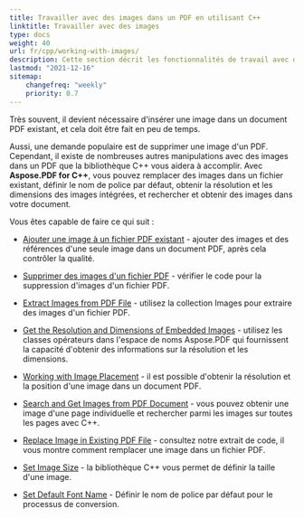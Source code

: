 ```yaml
---
title: Travailler avec des images dans un PDF en utilisant C++
linktitle: Travailler avec des images
type: docs
weight: 40
url: fr/cpp/working-with-images/
description: Cette section décrit les fonctionnalités de travail avec des images dans un fichier PDF en utilisant la bibliothèque C++.
lastmod: "2021-12-16"
sitemap:
    changefreq: "weekly"
    priority: 0.7
---
```


Très souvent, il devient nécessaire d'insérer une image dans un document PDF existant, et cela doit être fait en peu de temps.

Aussi, une demande populaire est de supprimer une image d'un PDF. Cependant, il existe de nombreuses autres manipulations avec des images dans un PDF que la bibliothèque C++ vous aidera à accomplir. Avec **Aspose.PDF for C++**, vous pouvez remplacer des images dans un fichier existant, définir le nom de police par défaut, obtenir la résolution et les dimensions des images intégrées, et rechercher et obtenir des images dans votre document.

Vous êtes capable de faire ce qui suit :

- [Ajouter une image à un fichier PDF existant](/pdf/cpp/add-image-to-existing-pdf-file/) - ajouter des images et des références d'une seule image dans un document PDF, après cela contrôler la qualité.

- [Supprimer des images d'un fichier PDF](/pdf/cpp/delete-images-from-pdf-file/) - vérifier le code pour la suppression d'images d'un fichier PDF.
- [Extract Images from PDF File](/pdf/cpp/extract-images-from-pdf-file/) - utilisez la collection Images pour extraire des images d'un fichier PDF.  
- [Get the Resolution and Dimensions of Embedded Images](/pdf/cpp/get-resolution-and-dimensions-of-embedded-images/) - utilisez les classes opérateurs dans l'espace de noms Aspose.PDF qui fournissent la capacité d'obtenir des informations sur la résolution et les dimensions.  
- [Working with Image Placement](/pdf/cpp/working-with-image-placement/) - il est possible d'obtenir la résolution et la position d'une image dans un document PDF.  
- [Search and Get Images from PDF Document](/pdf/cpp/search-and-get-images-from-pdf-document/) - vous pouvez obtenir une image d'une page individuelle et rechercher parmi les images sur toutes les pages avec C++.  
- [Replace Image in Existing PDF File](/pdf/cpp/replace-image-in-existing-pdf-file/) - consultez notre extrait de code, il vous montre comment remplacer une image dans un fichier PDF.  
- [Set Image Size](/pdf/cpp/set-image-size/) - la bibliothèque C++ vous permet de définir la taille d'une image.  

- [Set Default Font Name](/pdf/cpp/set-default-font-name/) - Définir le nom de police par défaut pour le processus de conversion.